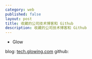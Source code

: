 ```yaml
---
category: web
published: false
layout: post
title: 收藏的公司技术博客和 Github
description: 收藏的公司技术博客和 Github
---
```




- Glow 

blog: [tech.glowing.com](tech.glowing.com)
github: []()